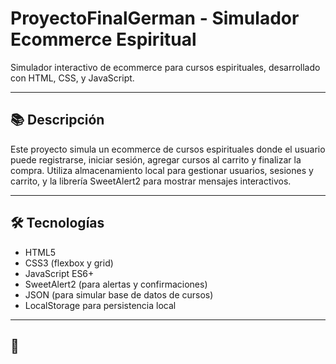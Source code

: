 # ProyectoFinalGerman - Simulador Ecommerce Espiritual

Simulador interactivo de ecommerce para cursos espirituales, desarrollado con HTML, CSS, y JavaScript.  

---

## 📚 Descripción

Este proyecto simula un ecommerce de cursos espirituales donde el usuario puede registrarse, iniciar sesión, agregar cursos al carrito y finalizar la compra. Utiliza almacenamiento local para gestionar usuarios, sesiones y carrito, y la librería SweetAlert2 para mostrar mensajes interactivos.

---

## 🛠 Tecnologías

- HTML5
- CSS3 (flexbox y grid)
- JavaScript ES6+
- SweetAlert2 (para alertas y confirmaciones)
- JSON (para simular base de datos de cursos)
- LocalStorage para persistencia local

---

## 🚀
